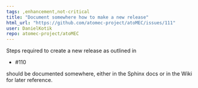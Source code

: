 ```yaml
---
tags: ,enhancement,not-critical
title: "Document somewhere how to make a new release"
html_url: "https://github.com/atomec-project/atoMEC/issues/111"
user: DanielKotik
repo: atomec-project/atoMEC
---
```


Steps required to create a new release as outlined in 

- #110 

should be documented somewhere, either in the Sphinx docs or in the Wiki for later reference.